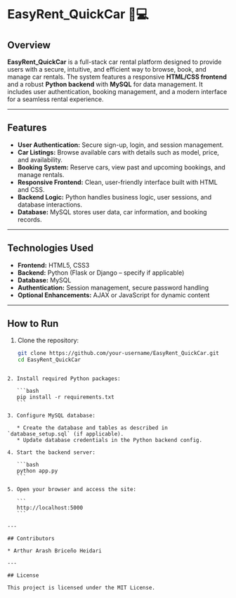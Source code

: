 
# EasyRent_QuickCar 🚗💻

## Overview
**EasyRent_QuickCar** is a full-stack car rental platform designed to provide users with a secure, intuitive, and efficient way to browse, book, and manage car rentals. The system features a responsive **HTML/CSS frontend** and a robust **Python backend** with **MySQL** for data management. It includes user authentication, booking management, and a modern interface for a seamless rental experience.

---

## Features
- **User Authentication:** Secure sign-up, login, and session management.  
- **Car Listings:** Browse available cars with details such as model, price, and availability.  
- **Booking System:** Reserve cars, view past and upcoming bookings, and manage rentals.  
- **Responsive Frontend:** Clean, user-friendly interface built with HTML and CSS.  
- **Backend Logic:** Python handles business logic, user sessions, and database interactions.  
- **Database:** MySQL stores user data, car information, and booking records.  

---

## Technologies Used
- **Frontend:** HTML5, CSS3  
- **Backend:** Python (Flask or Django – specify if applicable)  
- **Database:** MySQL  
- **Authentication:** Session management, secure password handling  
- **Optional Enhancements:** AJAX or JavaScript for dynamic content  

---

## How to Run
1. Clone the repository:
   ```bash
   git clone https://github.com/your-username/EasyRent_QuickCar.git
   cd EasyRent_QuickCar
````

2. Install required Python packages:

   ```bash
   pip install -r requirements.txt
   ```

3. Configure MySQL database:

   * Create the database and tables as described in `database_setup.sql` (if applicable).
   * Update database credentials in the Python backend config.

4. Start the backend server:

   ```bash
   python app.py
   ```

5. Open your browser and access the site:

   ```
   http://localhost:5000
   ```

---

## Contributors

* Arthur Arash Briceño Heidari

---

## License

This project is licensed under the MIT License.


